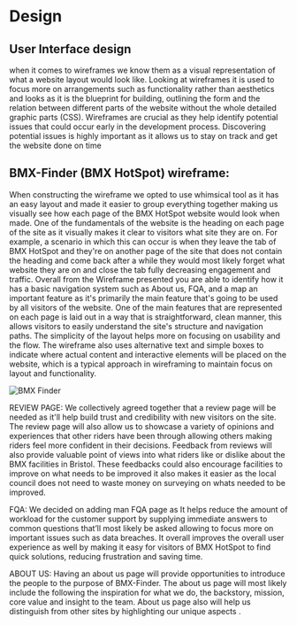 # Design

## User Interface design

when it comes to wireframes we know them as a visual representation of what a website layout would look like. Looking at 
wireframes it is used to focus more on arrangements such as functionality rather than aesthetics and looks as it is the 
blueprint for building, outlining the form and the relation between different parts of the website without the whole detailed 
graphic parts (CSS). Wireframes are crucial as they help identify potential issues that could occur early in the development process. Discovering potential issues is highly important as it allows us to stay on track and get the website done on time 

BMX-Finder (BMX HotSpot) wireframe:
--
When constructing the wireframe we opted to use whimsical tool as it has an easy layout and made it easier to group everything together making us visually see how each page of the BMX HotSpot website would look when made. One of the fundamentals of the website is the heading on each page of the site as it visually makes it clear to visitors what site they are on. For example, a scenario in which this can occur is when they leave the tab of BMX HotSpot and they're on another page of the site that does not contain the heading and come back after a while they would most likely forget what website they are on and close the tab fully decreasing engagement and traffic. Overall from the Wireframe presented you are able to identify how it has a basic navigation system such as About us, FQA, and a map an important feature as it's primarily the main feature that's going to be used by all visitors of the website. One of the main features that are represented on each page is laid out in a way that is straightforward, clean manner, this allows visitors to easily understand the site's structure and navigation paths. The simplicity of the layout helps more on focusing on usability and the flow. The wireframe also uses alternative text and simple boxes to indicate where actual content and interactive elements will be placed on the website, which is a typical approach in wireframing to maintain focus on layout and functionality.



![BMX Finder](https://github.com/Lobst3rr/DLH-AA/assets/148768725/8745a05a-e40d-452b-84aa-033d49b34422)

REVIEW PAGE: We collectively agreed together that a review page will be needed as it'll help build trust and credibility with new visitors on the site. The review page will also allow us to showcase a variety of opinions and experiences that other riders have been through allowing others  making riders feel more confident in their decisions. Feedback from reviews will also provide valuable point of views into what riders like or dislike about the BMX facilities in Bristol. These feedbacks could also encourage facilities to improve on what needs to be improved it also makes it easier as the local council does not need to waste money on surveying on whats needed to be improved. 


FQA: </b>We decided on adding man FQA page as It helps reduce the amount of workload for the customer support by supplying immediate answers to common questions that’ll most likely be asked allowing to focus more on important issues such as data breaches. It overall improves the overall user experience as well by making it easy for visitors of BMX HotSpot to find quick solutions, reducing frustration and saving time.</b>

ABOUT US: Having an about us page will provide opportunities to introduce the people to the purpose of BMX-Finder. The about us page will most likely include the following the inspiration for what we do, the backstory, mission, core value and insight to the team. About us page also will help us distinguish from other sites by highlighting our unique aspects .
